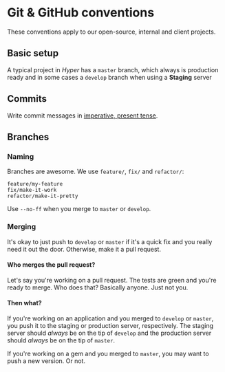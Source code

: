 # Git & GitHub conventions

These conventions apply to our open-source, internal and client projects.

## Basic setup

A typical project in *Hyper* has a `master` branch, which always is production ready
and in some cases a `develop` branch when using a **Staging** server

## Commits

Write commit messages in [imperative, present tense](http://stackoverflow.com/questions/3580013/should-i-use-past-or-present-tense-in-git-commit-messages).

## Branches

### Naming

Branches are awesome. We use `feature/`, `fix/` and `refactor/`:

```
feature/my-feature
fix/make-it-work
refactor/make-it-pretty
```

Use `--no-ff` when you merge to `master` or `develop`.

### Merging

It's okay to just push to `develop` or `master` if it's a quick fix and you really need
it out the door. Otherwise, make it a pull request.

#### Who merges the pull request?

Let's say you're working on a pull request. The tests are green and you're ready
to merge. Who does that? Basically anyone. Just not you.

#### Then what?

If you're working on an application and you merged to `develop` or `master`, you push it to
the staging or production server, respectively. The staging server should *always* be on the
tip of `develop` and the production server should *always* be on the tip of `master`.

If you're working on a gem and you merged to `master`, you may want to push a new
version. Or not.
